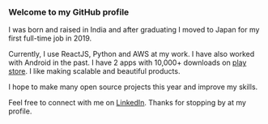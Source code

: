 ### Welcome to my GitHub profile

I was born and raised in India and after graduating I moved to Japan for my first full-time job in 2019.

Currently, I use ReactJS, Python and AWS at my work. I have also worked with Android in the past. I have 2 apps with 10,000+ downloads on [play store](https://play.google.com/store/apps/developer?id=heysadboy&hl=en). I like making scalable and beautiful products.

I hope to make many open source projects this year and improve my skills. 

Feel free to connect with me on [LinkedIn](https://in.linkedin.com/in/heysadboy). Thanks for stopping by at my profile.